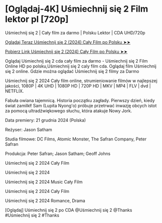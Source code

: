 #  [Oglądaj-4K] Uśmiechnij się 2 Film lektor pl [720p]

Uśmiechnij się 2 | Cały film za darmo | Polsku Lektor | CDA UHD/720p

<a href="https://love-4k.com/pl/movie/1100782/smile-2-gitcodepl"> Oglądaj Teraz Uśmiechnij się 2 (2024) Cały Film po Polsku ➤➤  </a>

<a href="https://love-4k.com/pl/movie/1100782/smile-2-gitcodepl"> Pobierz Link Uśmiechnij się 2 (2024) Cały Film po Polsku ➤➤ </a>

Oglądaj Uśmiechnij się 2 cda cały film za darmo - Uśmiechnij się 2 Film Online HD po polsku,Uśmiechnij się 2 caly film cda. Oglądaj film Uśmiechnij się 2 online. Gdzie można oglądać Uśmiechnij się 2 filmy za Darmo

Uśmiechnij się 2 2024 Cały film online, strumieniowanie filmów w najlepszej jakości, 1080P | 4K UHD | 1080P HD | 720P HD | MKV | MP4 | FLV | dvd | NETFLIX.

Fabuła owiana tajemnicą. Historia początku zagłady. Pierwszy dzień, kiedy świat zamilkł! Sam (Lupita Nyong'o) próbuje przetrwać inwazję obcych istot za pomocą ultradźwiękowego słuchu, która atakuje Nowy Jork.

Data premiery: 21 grudnia 2024 (Polska)

Reżyser: Jason Satham

Studia filmowe: DC Films, Atomic Monster, The Safran Company, Peter Safran

Produkcja: Peter Safran; Jason Satham; Geoff Johns

Uśmiechnij się 2 2024 Cały Film

Uśmiechnij się 2 2024

Uśmiechnij się 2 2024 Music Cały Film

Uśmiechnij się 2 2024 Cały Film

Uśmiechnij się 2 2024 Romance, Drama

[Oglądaj] Uśmiechnij się 2 po CDA @Uśmiechnij się 2 @Thanks #Uśmiechnij się 2 #Thanks
